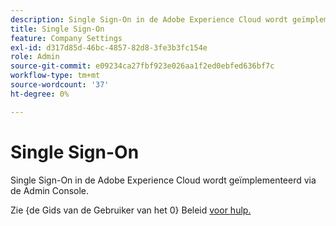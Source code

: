 ```yaml
---
description: Single Sign-On in de Adobe Experience Cloud wordt geïmplementeerd via de Admin Console.
title: Single Sign-On
feature: Company Settings
exl-id: d317d85d-46bc-4857-82d8-3fe3b3fc154e
role: Admin
source-git-commit: e09234ca27fbf923e026aa1f2ed0ebfed636bf7c
workflow-type: tm+mt
source-wordcount: '37'
ht-degree: 0%

---
```


# Single Sign-On

Single Sign-On in de Adobe Experience Cloud wordt geïmplementeerd via de Admin Console.

Zie {de Gids van de Gebruiker van het 0} Beleid [ voor hulp.](https://www.adobe.com/go/analytics_sso_en)
